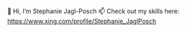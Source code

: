 👋 Hi, I’m Stephanie Jagl-Posch
📫 Check out my skills here: https://www.xing.com/profile/Stephanie_JaglPosch
